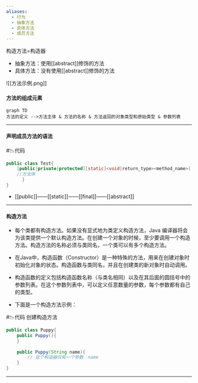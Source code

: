 ```yaml
---
aliases:
  - 行为
  - 抽象方法
  - 具体方法
  - 成员方法
---
```

构造方法=构造器

- 抽象方法：使用[[abstract]]修饰的方法
- 具体方法：没有使用[[abstract]]修饰的方法

![[方法示例.png]]
#### 方法的组成元素
```mermaid
graph TD 
方法的定义 -->方法主体 & 方法的名称 & 方法返回的对象类型和原始类型 & 参数列表
```
---
#### 声明成员方法的语法
#📉代码 
```java
public class Test{
	[public|private|protected][static]<void|return_type><method_name>([paramList]) {
	//方法体
	  }
}
```
- [[public]]——[[static]]——[[final]]——[[abstract]] 
---
#### 构造方法
* 每个类都有构造方法。如果没有显式地为类定义构造方法，Java 编译器将会为该类提供一个默认构造方法。在创建一个对象的时候，至少要调用一个构造方法。构造方法的名称必须与类同名，一个类可以有多个构造方法。
* 在Java中，构造函数（Constructor）是一种特殊的方法，用来在创建对象时初始化对象的状态。构造函数与类同名，并且在创建类的新对象时自动调用。
* 构造函数的定义包括构造函数名称（与类名相同）以及在其后面的圆括号中的参数列表。在这个参数列表中，可以定义任意数量的参数，每个参数都有自己的类型。

* 下面是一个构造方法示例：

#📉代码 创建构造方法
```java
public class Puppy{
    public Puppy(){
    }
	 
    public Puppy(String name){
        // 这个构造器仅有一个参数：name
    }
}
```
---
